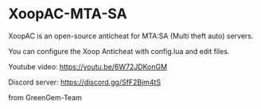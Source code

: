 # XoopAC-MTA-SA
XoopAC is an open-source anticheat for MTA:SA (Multi theft auto) servers.

You can configure the Xoop Anticheat with config.lua and edit files.

Youtube video: https://youtu.be/6W72JDKonGM

Discord server: https://discord.gg/SfF2Bjm4tS

from GreenGem-Team
